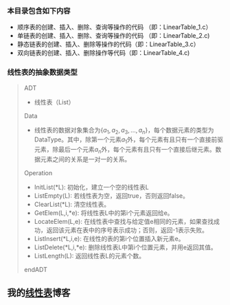 
### 本目录包含如下内容  

- 顺序表的创建、插入、删除、查询等操作的代码 （即：LinearTable_1.c）
- 单链表的创建、插入、删除、查询等操作的代码 （即：LinearTable_2.c) 
- 静态链表的创建、插入、删除等操作的代码（即：LinearTable_3.c）  
- 双向链表的创建、插入、删除操作等代码（即：LinearTable_4.c)

### 线性表的抽象数据类型

> ADT  
> 
> - 线性表（List）  
> 
> Data  
> 
> - 线性表的数据对象集合为$\{a_1,a_2,a_3,...,a_n\}$，每个数据元素的类型为DataType。其中，除第一个元素$a_1$外，每个元素有且只有一个直接前驱元素，除最后一个元素$a_n$外，每个元素有且只有一个直接后继元素。数据元素之间的关系是一对一的关系。  
> 
> Operation  
> 
> - InitList(*L):         初始化，建立一个空的线性表L
> - ListEmpty(L):         若线性表为空，返回true，否则返回false。
> - ClearList(*L):        清空线性表。
> - GetElem(L,i,*e):      将线性表L中的第i个元素返回给e。
> - LocateElem(L,e):      在线性表中查找与给定值e相同的元素，如果查找成功，返回该元素在表中的序号表示成功；否则，返回-1表示失败。
> - ListInsert(*L,i,e):   在线性的表的第i个位置插入新元素e。
> - ListDelete(*L,i,*e):  删除线性表L中第i个位置元素，并用e返回其值。
> - ListLength(L):        返回线性表L的元素个数。  
> 
> endADT  

## 我的[线性表](https://sxhpai.github.io/2022/03/26/DS/DS1/)博客
